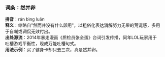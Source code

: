 <!-- 作者 DeepSeek R1 Lite Preview  2025/02/22 -->
### 词条：然并卵  
**拼音**：rán bìng luǎn  
**释义**：缩略自"然而并没有什么卵用"，以粗俗化表达消解努力无果的荒诞感，多用于自嘲或调侃无效付出。  
**出处源流**：2014年暴走漫画《质检员张全蛋》台词引发传播，同年LOL玩家用于吐槽游戏平衡性，现成万能吐槽句式。  
**用法示例**：买了健身卡却只去三次，真是然并卵。
